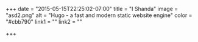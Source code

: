 +++
date = "2015-05-15T22:25:02-07:00"
title = "I Shanda"
image = "asd2.png"
alt = "Hugo - a fast and modern static website engine"
color = "#cbb790"
link1 = ""
link2 = ""

+++
